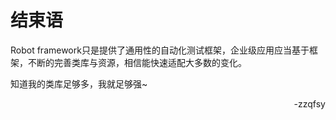 # 结束语

Robot framework只是提供了通用性的自动化测试框架，企业级应用应当基于框架，不断的完善类库与资源，相信能快速适配大多数的变化。

知道我的类库足够多，我就足够强~
<p align="right">-zzqfsy</p>
